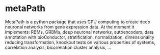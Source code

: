 metaPath
========

MetaPath is a python package that uses GPU computing to create deep neuronal networks from gene expression data. At the moment it implements: RBMs, GRBMs, deep neuronal networks, autoencoders, data annotation with bioConductor, stratification, normalization, dimensionality reducing transformation, knockout tests on various properties of systems, correlation analysis, bicorrelation cluster analysis, …
